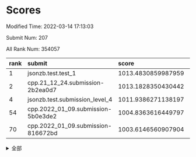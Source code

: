 # Scores

Modified Time: 2022-03-14 17:13:03

Submit Num: 207

All Rank Num: 354057

| rank |               submit               |       score        |       sigma        | pk_num |
| :--- | :--------------------------------- | :----------------- | :----------------- | :----- |
| 1    | jsonzb.test.test_1                 | 1013.4830859987959 | 0.8165017945465288 | 6840   |
| 2    | cpp.21_12_24.submission-2b2ea0d7   | 1013.1828350430442 | 0.8338841789142286 | 6848   |
| 4    | jsonzb.test.submission_level_4     | 1011.9386271138197 | 0.7824108733829718 | 6845   |
| 54   | cpp.2022_01_09.submission-5b0e3de2 | 1004.8363616449797 | 0.7245941937191438 | 6843   |
| 70   | cpp.2022_01_09.submission-816672bd | 1003.6146560907904 | 0.7233170115286996 | 6843   |


<details>
<summary>全部</summary>

| rank |                 submit                 |       score        |       sigma        | pk_num |
| :--- | :------------------------------------- | :----------------- | :----------------- | :----- |
| 1    | jsonzb.test.test_1                     | 1013.4830859987959 | 0.8165017945465288 | 6840   |
| 2    | cpp.21_12_24.submission-2b2ea0d7       | 1013.1828350430442 | 0.8338841789142286 | 6848   |
| 3    | gobigger.level_3.submission_level_3_47 | 1011.9627224010133 | 0.793618666448857  | 6845   |
| 4    | jsonzb.test.submission_level_4         | 1011.9386271138197 | 0.7824108733829718 | 6845   |
| 5    | gobigger.level_3.submission_level_3_5  | 1011.5310765244108 | 0.7664497830684738 | 6842   |
| 6    | gobigger.level_3.submission_level_3_30 | 1011.1070948630255 | 0.767335520010979  | 6838   |
| 7    | gobigger.level_3.submission_level_3_18 | 1011.0900651350357 | 0.7551588741558104 | 6839   |
| 8    | gobigger.level_3.submission_level_3_29 | 1011.06373750183   | 0.7562371720881793 | 6846   |
| 9    | gobigger.level_3.submission_level_3_33 | 1010.9961610047775 | 0.7696170388293758 | 6844   |
| 10   | gobigger.level_3.submission_level_3_20 | 1010.9290684548153 | 0.7523099777535505 | 6839   |
| 11   | gobigger.level_3.submission_level_3_2  | 1010.8803951569463 | 0.7870826546161547 | 6844   |
| 12   | gobigger.level_3.submission_level_3_49 | 1010.8567824038919 | 0.7868623197559694 | 6839   |
| 13   | gobigger.level_3.submission_level_3_40 | 1010.827487985508  | 0.7728409427408037 | 6842   |
| 14   | gobigger.level_3.submission_level_3_42 | 1010.8004227738743 | 0.7496779932702571 | 6846   |
| 15   | gobigger.level_3.submission_level_3_19 | 1010.7865862832427 | 0.7938670347374461 | 6839   |
| 16   | gobigger.level_3.submission_level_3_12 | 1010.754796790961  | 0.7779147873680242 | 6843   |
| 17   | gobigger.level_3.submission_level_3_41 | 1010.6597963312934 | 0.7772903985969541 | 6837   |
| 18   | gobigger.level_3.submission_level_3_34 | 1010.5299971018107 | 0.7674799581000604 | 6840   |
| 19   | gobigger.level_3.submission_level_3_36 | 1010.4832348807112 | 0.7557752261789468 | 6838   |
| 20   | gobigger.level_3.submission_level_3_3  | 1010.4435439280414 | 0.7479158711221449 | 6843   |
| 21   | gobigger.level_3.submission_level_3_43 | 1010.42441410409   | 0.7825088472526434 | 6836   |
| 22   | gobigger.level_3.submission_level_3_6  | 1010.3606559706739 | 0.7980251383837595 | 6842   |
| 23   | gobigger.level_3.submission_level_3_22 | 1010.328906334675  | 0.7716419429660781 | 6842   |
| 24   | gobigger.level_3.submission_level_3_9  | 1010.3256392641503 | 0.7746502910602823 | 6840   |
| 25   | gobigger.level_3.submission_level_3_27 | 1010.2946705934447 | 0.7810565049920001 | 6842   |
| 26   | gobigger.level_3.submission_level_3_38 | 1010.1752259802207 | 0.7630128105047417 | 6838   |
| 27   | gobigger.level_3.submission_level_3_8  | 1010.1545871930128 | 0.7740255881637261 | 6842   |
| 28   | gobigger.level_3.submission_level_3_11 | 1010.1341355185389 | 0.7481461325158363 | 6835   |
| 29   | gobigger.level_3.submission_level_3_1  | 1010.0881381180808 | 0.7347728036679884 | 6842   |
| 30   | gobigger.level_3.submission_level_3_48 | 1010.0700621873497 | 0.7613488411612029 | 6842   |
| 31   | gobigger.level_3.submission_level_3_10 | 1009.9972399864422 | 0.7695221576279165 | 6844   |
| 32   | gobigger.level_3.submission_level_3_26 | 1009.977300770551  | 0.7715611143460867 | 6846   |
| 33   | gobigger.level_3.submission_level_3_35 | 1009.9719266819259 | 0.7524028838252648 | 6842   |
| 34   | gobigger.level_3.submission_level_3_31 | 1009.8895458858791 | 0.7645900076627744 | 6839   |
| 35   | gobigger.level_3.submission_level_3_14 | 1009.8426227854463 | 0.7939385514440699 | 6843   |
| 36   | gobigger.level_3.submission_level_3_15 | 1009.7921022969134 | 0.7632451052458051 | 6840   |
| 37   | gobigger.level_3.submission_level_3_32 | 1009.7872905449165 | 0.7480091362035289 | 6842   |
| 38   | gobigger.level_3.submission_level_3_23 | 1009.7567549859592 | 0.7397215365560331 | 6837   |
| 39   | gobigger.level_3.submission_level_3_45 | 1009.7430205778467 | 0.7785694097229424 | 6846   |
| 40   | gobigger.level_3.submission_level_3_13 | 1009.6470451670547 | 0.7634383190516218 | 6840   |
| 41   | gobigger.level_3.submission_level_3_24 | 1009.643136810807  | 0.7456809220643598 | 6844   |
| 42   | gobigger.level_3.submission_level_3_37 | 1009.6362413348545 | 0.7590213038072633 | 6839   |
| 43   | gobigger.level_3.submission_level_3_4  | 1009.6156593997922 | 0.7531476863939033 | 6843   |
| 44   | gobigger.level_3.submission_level_3_46 | 1009.6071347614576 | 0.7821056016660447 | 6836   |
| 45   | gobigger.level_3.submission_level_3_17 | 1009.5445788508595 | 0.7753027916625127 | 6841   |
| 46   | gobigger.level_3.submission_level_3_7  | 1009.5251463993256 | 0.7530360880053307 | 6844   |
| 47   | gobigger.level_3.submission_level_3_44 | 1009.3902072608685 | 0.7291303639653458 | 6843   |
| 48   | gobigger.level_3.submission_level_3_25 | 1009.1313226856763 | 0.7316683658836791 | 6836   |
| 49   | gobigger.level_3.submission_level_3_21 | 1009.0267494890211 | 0.7456677299720698 | 6843   |
| 50   | gobigger.level_3.submission_level_3_28 | 1009.0108879980992 | 0.7475059227107806 | 6845   |
| 51   | gobigger.level_3.submission_level_3_16 | 1009.0001835650605 | 0.7834033089001718 | 6844   |
| 52   | gobigger.level_3.submission_level_3_0  | 1008.5593144932869 | 0.7675402773195261 | 6844   |
| 53   | gobigger.level_3.submission_level_3_39 | 1008.2229542939151 | 0.7519469332159631 | 6840   |
| 54   | cpp.2022_01_09.submission-5b0e3de2     | 1004.8363616449797 | 0.7245941937191438 | 6843   |
| 55   | gobigger.level_1.submission_level_1_44 | 1004.835911320355  | 0.7262651418777099 | 6844   |
| 56   | gobigger.level_1.submission_level_1_41 | 1004.8358234819987 | 0.7202132090269443 | 6836   |
| 57   | gobigger.level_1.submission_level_1_49 | 1004.728987816917  | 0.7184578023358218 | 6843   |
| 58   | gobigger.level_1.submission_level_1_11 | 1004.4999136691177 | 0.721150284988224  | 6842   |
| 59   | gobigger.level_1.submission_level_1_9  | 1004.39376958638   | 0.7233861084774975 | 6841   |
| 60   | gobigger.level_1.submission_level_1_35 | 1004.306659265389  | 0.7267024198589558 | 6845   |
| 61   | gobigger.level_1.submission_level_1_42 | 1004.2852526609616 | 0.7222436503037903 | 6849   |
| 62   | gobigger.level_1.submission_level_1_48 | 1003.8991100191868 | 0.717179770150636  | 6841   |
| 63   | gobigger.level_1.submission_level_1_2  | 1003.8875433908094 | 0.7114724016477997 | 6836   |
| 64   | gobigger.level_1.submission_level_1_27 | 1003.859292161424  | 0.7126056829612136 | 6844   |
| 65   | gobigger.level_1.submission_level_1_0  | 1003.8178795989298 | 0.7110827052107593 | 6841   |
| 66   | gobigger.level_1.submission_level_1_25 | 1003.7733447293779 | 0.7187167297188757 | 6843   |
| 67   | gobigger.level_1.submission_level_1_18 | 1003.6761864222424 | 0.7187001638488983 | 6840   |
| 68   | gobigger.level_1.submission_level_1_3  | 1003.6737687128687 | 0.7117588735256041 | 6844   |
| 69   | gobigger.level_1.submission_level_1_14 | 1003.619688034529  | 0.6951871445977644 | 6843   |
| 70   | cpp.2022_01_09.submission-816672bd     | 1003.6146560907904 | 0.7233170115286996 | 6843   |
| 71   | gobigger.level_1.submission_level_1_31 | 1003.5683486781379 | 0.7253314469578046 | 6839   |
| 72   | gobigger.level_1.submission_level_1_33 | 1003.5617112606362 | 0.7129745005104633 | 6839   |
| 73   | gobigger.level_1.submission_level_1_5  | 1003.5558985195235 | 0.7124283492313845 | 6836   |
| 74   | gobigger.level_1.submission_level_1_23 | 1003.501515707792  | 0.7139793781317796 | 6839   |
| 75   | gobigger.level_1.submission_level_1_34 | 1003.4734547440485 | 0.7183893776824997 | 6841   |
| 76   | gobigger.level_1.submission_level_1_32 | 1003.4339321710636 | 0.7116114533030448 | 6842   |
| 77   | gobigger.level_1.submission_level_1_30 | 1003.4268944417103 | 0.7201631747380373 | 6841   |
| 78   | gobigger.level_1.submission_level_1_6  | 1003.3723508341801 | 0.7169301553588301 | 6839   |
| 79   | gobigger.level_1.submission_level_1_7  | 1003.3616252878694 | 0.7221324327379933 | 6840   |
| 80   | gobigger.level_1.submission_level_1_12 | 1003.3591465544714 | 0.7218282377151836 | 6839   |
| 81   | gobigger.level_1.submission_level_1_46 | 1003.3535627666854 | 0.7178967320067486 | 6838   |
| 82   | gobigger.level_1.submission_level_1_4  | 1003.3528076940659 | 0.7119520000482058 | 6839   |
| 83   | gobigger.level_1.submission_level_1_29 | 1003.3231084459558 | 0.7183946013356751 | 6845   |
| 84   | gobigger.level_1.submission_level_1_13 | 1003.2640134854524 | 0.7178873998648121 | 6839   |
| 85   | gobigger.level_1.submission_level_1_1  | 1003.214461304396  | 0.7249844356017703 | 6840   |
| 86   | gobigger.level_1.submission_level_1_26 | 1003.2012267903782 | 0.7065541903651683 | 6842   |
| 87   | gobigger.level_1.submission_level_1_39 | 1003.1457015973498 | 0.7221907561216198 | 6840   |
| 88   | gobigger.level_1.submission_level_1_19 | 1003.1190306470835 | 0.722959854418892  | 6846   |
| 89   | gobigger.level_1.submission_level_1_47 | 1003.1000747469668 | 0.7169904993948719 | 6844   |
| 90   | gobigger.level_1.submission_level_1_21 | 1003.0682934877565 | 0.7262866264007924 | 6842   |
| 91   | gobigger.level_1.submission_level_1_10 | 1002.9755456614105 | 0.7073408571593012 | 6841   |
| 92   | gobigger.level_1.submission_level_1_17 | 1002.7144394286943 | 0.7083066731300186 | 6841   |
| 93   | gobigger.level_1.submission_level_1_20 | 1002.7051571420507 | 0.7093153933139222 | 6842   |
| 94   | gobigger.level_1.submission_level_1_22 | 1002.6807169503676 | 0.723950597729267  | 6840   |
| 95   | gobigger.level_1.submission_level_1_28 | 1002.564958220545  | 0.7165397741047861 | 6844   |
| 96   | gobigger.level_1.submission_level_1_36 | 1002.5524185276781 | 0.7227317954708992 | 6839   |
| 97   | gobigger.level_1.submission_level_1_37 | 1002.5039231768022 | 0.7283970498197768 | 6841   |
| 98   | gobigger.level_1.submission_level_1_16 | 1002.460070522789  | 0.7182523212950355 | 6839   |
| 99   | gobigger.level_1.submission_level_1_40 | 1002.4586242978364 | 0.720179733491766  | 6843   |
| 100  | gobigger.level_1.submission_level_1_43 | 1002.3777290471255 | 0.7102873513392295 | 6839   |
| 101  | gobigger.level_1.submission_level_1_38 | 1002.3035686896021 | 0.7052901231374493 | 6843   |
| 102  | gobigger.level_1.submission_level_1_45 | 1002.2886620961173 | 0.7111548177822496 | 6841   |
| 103  | gobigger.level_1.submission_level_1_8  | 1002.2547426667343 | 0.7159837988006571 | 6839   |
| 104  | gobigger.level_1.submission_level_1_15 | 1002.0117955684901 | 0.7055642258035505 | 6841   |
| 105  | gobigger.level_1.submission_level_1_24 | 1001.6291806657281 | 0.7098066393766919 | 6844   |
| 106  | gobigger.random.submission_random_19   | 997.4377728053192  | 0.7057446987025148 | 6843   |
| 107  | gobigger.random.submission_random_8    | 997.0509696092074  | 0.7027546565370231 | 6841   |
| 108  | gobigger.random.submission_random_40   | 997.0258024923952  | 0.7176082180262648 | 6838   |
| 109  | gobigger.random.submission_random_21   | 997.0204759830776  | 0.7093969831443645 | 6844   |
| 110  | gobigger.random.submission_random_24   | 996.9494084938449  | 0.7193371690550672 | 6848   |
| 111  | gobigger.random.submission_random_16   | 996.9061323205062  | 0.7063416337928758 | 6846   |
| 112  | gobigger.random.submission_random_9    | 996.7925580661828  | 0.7039933061143463 | 6843   |
| 113  | gobigger.random.submission_random_39   | 996.7707788195999  | 0.699633453554833  | 6839   |
| 114  | gobigger.random.submission_random_13   | 996.6750594706945  | 0.7092036524495239 | 6844   |
| 115  | gobigger.random.submission_random_43   | 996.623589120139   | 0.7148833114581356 | 6845   |
| 116  | gobigger.random.submission_random_29   | 996.5938722561502  | 0.7277694710738023 | 6841   |
| 117  | gobigger.random.submission_random_41   | 996.5413496518539  | 0.7102945294991249 | 6839   |
| 118  | gobigger.random.submission_random_14   | 996.4726902168526  | 0.7073087674924002 | 6843   |
| 119  | gobigger.random.submission_random_37   | 996.30629625963    | 0.7003015673220462 | 6845   |
| 120  | gobigger.random.submission_random_28   | 996.2959531665873  | 0.7066610970144028 | 6842   |
| 121  | gobigger.random.submission_random_26   | 996.2809923555106  | 0.7069400661792207 | 6840   |
| 122  | gobigger.random.submission_random_20   | 996.2630181910152  | 0.7109725473289658 | 6845   |
| 123  | gobigger.random.submission_random_33   | 996.262588444353   | 0.7124527174019829 | 6840   |
| 124  | gobigger.random.submission_random_38   | 996.1970456726458  | 0.7088534856763893 | 6840   |
| 125  | gobigger.random.submission_random_48   | 996.1733479432713  | 0.7194875995939582 | 6839   |
| 126  | gobigger.random.submission_random_11   | 996.1236370907848  | 0.7138139454574352 | 6841   |
| 127  | gobigger.random.submission_random_6    | 996.017169442957   | 0.7225650283425235 | 6841   |
| 128  | gobigger.random.submission_random_35   | 996.011711983017   | 0.7095597665486698 | 6842   |
| 129  | gobigger.random.submission_random_2    | 995.9972803564442  | 0.7097584130253745 | 6840   |
| 130  | gobigger.random.submission_random_36   | 995.9857826524124  | 0.714913995956219  | 6846   |
| 131  | gobigger.random.submission_random_44   | 995.9785338574392  | 0.7050594095138409 | 6843   |
| 132  | gobigger.random.submission_random_47   | 995.8353465019628  | 0.700806294847736  | 6840   |
| 133  | gobigger.random.submission_random_25   | 995.8294144549669  | 0.7006730608824799 | 6840   |
| 134  | gobigger.random.submission_random_12   | 995.8248093378022  | 0.7034243336147439 | 6845   |
| 135  | gobigger.random.submission_random_42   | 995.7896734885675  | 0.7222321490506637 | 6843   |
| 136  | gobigger.random.submission_random_32   | 995.7889916242715  | 0.7093082899249208 | 6840   |
| 137  | gobigger.random.submission_random_22   | 995.7178743838954  | 0.7220810535035191 | 6848   |
| 138  | gobigger.random.submission_random_17   | 995.6237423586739  | 0.720812201098207  | 6837   |
| 139  | gobigger.random.submission_random_7    | 995.5807612010916  | 0.7102755012943777 | 6840   |
| 140  | gobigger.random.submission_random_1    | 995.5292139787713  | 0.7099428015898294 | 6842   |
| 141  | gobigger.random.submission_random_0    | 995.4891474662084  | 0.7186983448037271 | 6846   |
| 142  | gobigger.random.submission_random_23   | 995.4725620510807  | 0.7148865534893727 | 6845   |
| 143  | gobigger.random.submission_random_4    | 995.4373474248424  | 0.71163733140318   | 6837   |
| 144  | gobigger.random.submission_random_34   | 995.4047379571217  | 0.7185082762091959 | 6835   |
| 145  | gobigger.random.submission_random_31   | 995.2763781745159  | 0.7080552285869932 | 6846   |
| 146  | gobigger.random.submission_random_30   | 995.1903355861779  | 0.6971581094311228 | 6838   |
| 147  | gobigger.random.submission_random_46   | 995.1895367098742  | 0.7024144707129313 | 6840   |
| 148  | gobigger.random.submission_random_5    | 995.1428260862477  | 0.7171613430727819 | 6845   |
| 149  | gobigger.random.submission_random_27   | 995.1364790028205  | 0.7141193312734249 | 6842   |
| 150  | gobigger.random.submission_random_3    | 995.0812902439627  | 0.7111228807751981 | 6847   |
| 151  | gobigger.random.submission_random_45   | 994.9722433542904  | 0.7210399230484724 | 6839   |
| 152  | gobigger.random.submission_random_15   | 994.9304536941717  | 0.7048212033564348 | 6842   |
| 153  | gobigger.random.submission_random_18   | 994.8466151391614  | 0.7061031547605469 | 6840   |
| 154  | gobigger.random.submission_random_49   | 994.8298282057917  | 0.72808442873904   | 6841   |
| 155  | gobigger.random.submission_random_10   | 994.6173910446314  | 0.7128235293104925 | 6844   |
| 156  | gobigger.level_2.submission_level_2_45 | 993.8820288544748  | 0.7379823868954091 | 6840   |
| 157  | gobigger.level_2.submission_level_2_20 | 993.6724511496204  | 0.7329926087312605 | 6843   |
| 158  | gobigger.level_2.submission_level_2_46 | 993.5748492989891  | 0.725241095675663  | 6843   |
| 159  | gobigger.level_2.submission_level_2_26 | 993.3402341871077  | 0.744357763074038  | 6842   |
| 160  | gobigger.level_2.submission_level_2_35 | 993.1828477126384  | 0.7366768388169243 | 6842   |
| 161  | gobigger.level_2.submission_level_2_6  | 993.1822715900591  | 0.7371303013574888 | 6845   |
| 162  | gobigger.level_2.submission_level_2_11 | 993.01344140008    | 0.740989234828899  | 6839   |
| 163  | gobigger.level_2.submission_level_2_0  | 992.8932034643901  | 0.7363251527268582 | 6843   |
| 164  | gobigger.level_2.submission_level_2_47 | 992.8932009171401  | 0.7409169135364664 | 6840   |
| 165  | gobigger.level_2.submission_level_2_30 | 992.8926086266979  | 0.7367802407564464 | 6842   |
| 166  | gobigger.level_2.submission_level_2_3  | 992.8847795390792  | 0.7288265026490279 | 6843   |
| 167  | gobigger.level_2.submission_level_2_2  | 992.8687601515255  | 0.735863400112719  | 6842   |
| 168  | gobigger.level_2.submission_level_2_42 | 992.8539632290475  | 0.7558760283839605 | 6843   |
| 169  | gobigger.level_2.submission_level_2_22 | 992.6757502800624  | 0.7398567493359552 | 6840   |
| 170  | gobigger.level_2.submission_level_2_21 | 992.604028246438   | 0.7435670841369706 | 6838   |
| 171  | gobigger.level_2.submission_level_2_27 | 992.5595469744957  | 0.7412749628735841 | 6842   |
| 172  | gobigger.level_2.submission_level_2_16 | 992.476240259286   | 0.7351457299477032 | 6844   |
| 173  | gobigger.level_2.submission_level_2_17 | 992.4584873634154  | 0.7483142561521859 | 6837   |
| 174  | gobigger.level_2.submission_level_2_14 | 992.4163662116845  | 0.7255806814466856 | 6840   |
| 175  | gobigger.level_2.submission_level_2_19 | 992.4032864744652  | 0.7499532344395774 | 6845   |
| 176  | gobigger.level_2.submission_level_2_13 | 992.313171709614   | 0.7505183627689261 | 6846   |
| 177  | gobigger.level_2.submission_level_2_24 | 992.3047313947842  | 0.7536629756749275 | 6839   |
| 178  | gobigger.level_2.submission_level_2_49 | 992.2970832406613  | 0.7605507555432586 | 6841   |
| 179  | gobigger.level_2.submission_level_2_1  | 992.182868654734   | 0.7465942964633576 | 6847   |
| 180  | gobigger.level_2.submission_level_2_44 | 992.1781147344393  | 0.738969420986771  | 6839   |
| 181  | gobigger.level_2.submission_level_2_39 | 992.1458416380028  | 0.7413228090516977 | 6843   |
| 182  | gobigger.level_2.submission_level_2_5  | 992.1300888505865  | 0.7320839285274328 | 6845   |
| 183  | gobigger.level_2.submission_level_2_43 | 992.036215185214   | 0.7538591557777617 | 6843   |
| 184  | gobigger.level_2.submission_level_2_15 | 991.9948282031309  | 0.732389371075002  | 6843   |
| 185  | gobigger.level_2.submission_level_2_41 | 991.9562251998414  | 0.7520329176280994 | 6839   |
| 186  | gobigger.level_2.submission_level_2_7  | 991.6847756848572  | 0.7480928219286088 | 6845   |
| 187  | gobigger.level_2.submission_level_2_28 | 991.6555795356873  | 0.7412005101825688 | 6845   |
| 188  | gobigger.level_2.submission_level_2_33 | 991.6222904654337  | 0.7453829518124419 | 6842   |
| 189  | gobigger.level_2.submission_level_2_31 | 991.61038223593    | 0.7300753331939492 | 6842   |
| 190  | gobigger.level_2.submission_level_2_10 | 991.5256676630614  | 0.7623854237690822 | 6842   |
| 191  | gobigger.level_2.submission_level_2_37 | 991.4774948995226  | 0.7577819324112528 | 6845   |
| 192  | gobigger.level_2.submission_level_2_4  | 991.4511521359768  | 0.7610429229629323 | 6842   |
| 193  | gobigger.level_2.submission_level_2_23 | 991.3857262743253  | 0.7428763933547065 | 6843   |
| 194  | gobigger.level_2.submission_level_2_34 | 991.2957930424387  | 0.749530252291313  | 6840   |
| 195  | gobigger.level_2.submission_level_2_18 | 991.284787222501   | 0.7387619131092765 | 6844   |
| 196  | gobigger.level_2.submission_level_2_25 | 991.2473966454114  | 0.7712043971182422 | 6835   |
| 197  | gobigger.level_2.submission_level_2_36 | 991.1847432830309  | 0.7780163617722424 | 6843   |
| 198  | gobigger.level_2.submission_level_2_48 | 991.001420505733   | 0.7452863310363191 | 6841   |
| 199  | gobigger.level_2.submission_level_2_29 | 990.8482625525653  | 0.7485123176772935 | 6844   |
| 200  | gobigger.level_2.submission_level_2_12 | 990.8413053202561  | 0.7769115176980314 | 6844   |
| 201  | gobigger.level_2.submission_level_2_40 | 990.7382274056547  | 0.7574043874048532 | 6840   |
| 202  | gobigger.level_2.submission_level_2_32 | 990.5087989224127  | 0.7550757698978291 | 6841   |
| 203  | gobigger.level_2.submission_level_2_8  | 990.4190135402835  | 0.7601466216578884 | 6840   |
| 204  | gobigger.level_2.submission_level_2_9  | 989.9189705607046  | 0.7696759253506872 | 6841   |
| 205  | gobigger.level_2.submission_level_2_38 | 989.8341773570581  | 0.7776534378130147 | 6842   |
| 206  | gobigger.none.submission_none_1        | 975.0779048881194  | 1.5747083878930155 | 6843   |
| 207  | gobigger.none.submission_none_0        | 974.7438159910096  | 1.672066641457398  | 6845   |

</details>